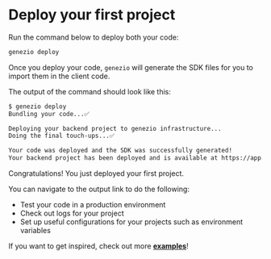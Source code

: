 # Deploy your first project

Run the command below to deploy both your code:

```bash
genezio deploy
```

Once you deploy your code, `genezio` will generate the SDK files for you to import them in the client code.

The output of the command should look like this:

```bash
$ genezio deploy
Bundling your code...✅

Deploying your backend project to genezio infrastructure...
Doing the final touch-ups...✅

Your code was deployed and the SDK was successfully generated!
Your backend project has been deployed and is available at https://app.genez.io/project/<project_id>
```

Congratulations! You just deployed your first project.

You can navigate to the output link to do the following:

* Test your code in a production environment
* Check out logs for your project
* Set up useful configurations for your projects such as environment variables

If you want to get inspired, check out more [**examples**](https://github.com/genez-io/genezio-examples)!
